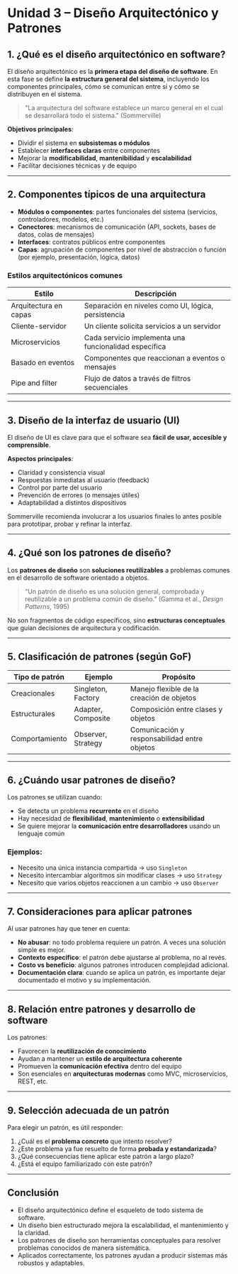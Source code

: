 # Unidad 3 – Diseño Arquitectónico y Patrones

## 1. ¿Qué es el diseño arquitectónico en software?

El diseño arquitectónico es la **primera etapa del diseño de software**. En esta fase se define **la estructura general del sistema**, incluyendo los componentes principales, cómo se comunican entre sí y cómo se distribuyen en el sistema.

> "La arquitectura del software establece un marco general en el cual se desarrollará todo el sistema."
> (Sommerville)

**Objetivos principales**:

* Dividir el sistema en **subsistemas o módulos**
* Establecer **interfaces claras** entre componentes
* Mejorar la **modificabilidad**, **mantenibilidad** y **escalabilidad**
* Facilitar decisiones técnicas y de equipo

---

## 2. Componentes típicos de una arquitectura

* **Módulos o componentes**: partes funcionales del sistema (servicios, controladores, modelos, etc.)
* **Conectores**: mecanismos de comunicación (API, sockets, bases de datos, colas de mensajes)
* **Interfaces**: contratos públicos entre componentes
* **Capas**: agrupación de componentes por nivel de abstracción o función (por ejemplo, presentación, lógica, datos)

### Estilos arquitectónicos comunes

| Estilo                | Descripción                                           |
| --------------------- | ----------------------------------------------------- |
| Arquitectura en capas | Separación en niveles como UI, lógica, persistencia   |
| Cliente-servidor      | Un cliente solicita servicios a un servidor           |
| Microservicios        | Cada servicio implementa una funcionalidad específica |
| Basado en eventos     | Componentes que reaccionan a eventos o mensajes       |
| Pipe and filter       | Flujo de datos a través de filtros secuenciales       |

---

## 3. Diseño de la interfaz de usuario (UI)

El diseño de UI es clave para que el software sea **fácil de usar, accesible y comprensible**.

**Aspectos principales**:

* Claridad y consistencia visual
* Respuestas inmediatas al usuario (feedback)
* Control por parte del usuario
* Prevención de errores (o mensajes útiles)
* Adaptabilidad a distintos dispositivos

Sommerville recomienda involucrar a los usuarios finales lo antes posible para prototipar, probar y refinar la interfaz.

---

## 4. ¿Qué son los patrones de diseño?

Los **patrones de diseño** son **soluciones reutilizables** a problemas comunes en el desarrollo de software orientado a objetos.

> “Un patrón de diseño es una solución general, comprobada y reutilizable a un problema común de diseño.”
> (Gamma et al., *Design Patterns*, 1995)

No son fragmentos de código específicos, sino **estructuras conceptuales** que guían decisiones de arquitectura y codificación.

---

## 5. Clasificación de patrones (según GoF)

| Tipo de patrón | Ejemplo            | Propósito                                    |
| -------------- | ------------------ | -------------------------------------------- |
| Creacionales   | Singleton, Factory | Manejo flexible de la creación de objetos    |
| Estructurales  | Adapter, Composite | Composición entre clases y objetos           |
| Comportamiento | Observer, Strategy | Comunicación y responsabilidad entre objetos |

---

## 6. ¿Cuándo usar patrones de diseño?

Los patrones se utilizan cuando:

* Se detecta un problema **recurrente** en el diseño
* Hay necesidad de **flexibilidad**, **mantenimiento** o **extensibilidad**
* Se quiere mejorar la **comunicación entre desarrolladores** usando un lenguaje común

### Ejemplos:

* Necesito una única instancia compartida → uso `Singleton`
* Necesito intercambiar algoritmos sin modificar clases → uso `Strategy`
* Necesito que varios objetos reaccionen a un cambio → uso `Observer`

---

## 7. Consideraciones para aplicar patrones

Al usar patrones hay que tener en cuenta:

* **No abusar**: no todo problema requiere un patrón. A veces una solución simple es mejor.
* **Contexto específico**: el patrón debe ajustarse al problema, no al revés.
* **Costo vs beneficio**: algunos patrones introducen complejidad adicional.
* **Documentación clara**: cuando se aplica un patrón, es importante dejar documentado el motivo y su implementación.

---

## 8. Relación entre patrones y desarrollo de software

Los patrones:

* Favorecen la **reutilización de conocimiento**
* Ayudan a mantener un **estilo de arquitectura coherente**
* Promueven la **comunicación efectiva** dentro del equipo
* Son esenciales en **arquitecturas modernas** como MVC, microservicios, REST, etc.

---

## 9. Selección adecuada de un patrón

Para elegir un patrón, es útil responder:

1. ¿Cuál es el **problema concreto** que intento resolver?
2. ¿Este problema ya fue resuelto de forma **probada y estandarizada**?
3. ¿Qué consecuencias tiene aplicar este patrón a largo plazo?
4. ¿Está el equipo familiarizado con este patrón?

---

## Conclusión

* El diseño arquitectónico define el esqueleto de todo sistema de software.
* Un diseño bien estructurado mejora la escalabilidad, el mantenimiento y la claridad.
* Los patrones de diseño son herramientas conceptuales para resolver problemas conocidos de manera sistemática.
* Aplicados correctamente, los patrones ayudan a producir sistemas más robustos y adaptables.
